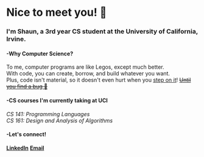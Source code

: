 # Nice to meet you! 👋
### I'm Shaun, a 3rd year CS student at the University of California, Irvine.

#### -Why Computer Science?
To me, computer programs are like Legos, except much better.  
With code, you can create, borrow, and build whatever you want.  
Plus, code isn't material, so it doesn't even hurt when you [step on it](https://i.imgflip.com/4u5bsf.jpg)! [<s>Until you find a bug 😬</s>](https://devhumor.com/content/uploads/images/February2016/DevBug.png)

#### -CS courses I'm currently taking at UCI
*CS 141: Programming Languages*  
*CS 161: Design and Analysis of Algorithms*

#### -Let's connect!
[**LinkedIn**](https://www.linkedin.com/in/shaun-chiang/)
[**Email**](mailto:shaunaustin123@gmail.com)
<!--
**ShaunChiang/ShaunChiang** is a ✨ _special_ ✨ repository because its `README.md` (this file) appears on your GitHub profile.

Here are some ideas to get you started:

- 🔭 I’m currently working on ...
- 🌱 I’m currently learning ...
- 👯 I’m looking to collaborate on ...
- 🤔 I’m looking for help with ...
- 💬 Ask me about ...
- 📫 How to reach me: ...
- 😄 Pronouns: ...
- ⚡ Fun fact: ...
-->
